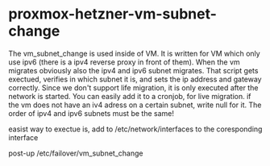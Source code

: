 # proxmox-hetzner-vm-subnet-change

The vm_subnet_change is used inside of VM. It is written for VM which only use ipv6 (there is a ipv4 reverse proxy in front of them).
When the vm migrates obviously also the ipv4 and ipv6 subnet migrates. That script gets exectued, verifies in which subnet it is, and sets the ip address and gateway correctly.
Since we don't support life migration, it is only executed after the network is started. You can easily add it to a cronjob, for live migration.
if the vm does not have an iv4 adress on a certain subnet, write null for it. The order of ipv4 and ipv6 subnets must be the same!

easist way to exectue is, add to /etc/network/interfaces to the coresponding interface

post-up /etc/failover/vm_subnet_change
